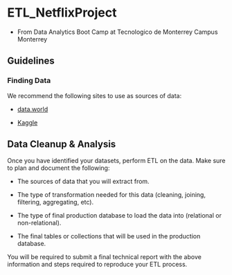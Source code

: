# ETL_NetflixProject

* From Data Analytics Boot Camp at Tecnologico de Monterrey Campus Monterrey


## Guidelines

### Finding Data

We recommend the following sites to use as sources of data:

* [data.world](https://data.world/)

* [Kaggle](https://www.kaggle.com/)


## Data Cleanup & Analysis

Once you have identified your datasets, perform ETL on the data. Make sure to plan and document the following:

* The sources of data that you will extract from.

* The type of transformation needed for this data (cleaning, joining, filtering, aggregating, etc).

* The type of final production database to load the data into (relational or non-relational).

* The final tables or collections that will be used in the production database.

You will be required to submit a final technical report with the above information and steps required to reproduce your ETL process.
